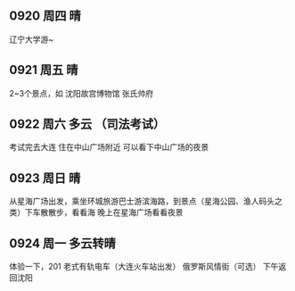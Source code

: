 ## 0920 周四  晴
辽宁大学游~


## 0921 周五  晴
2~3个景点，如
沈阳故宫博物馆
张氏帅府


## 0922 周六  多云 （司法考试）
考试完去大连
住在中山广场附近
可以看下中山广场的夜景


## 0923 周日  晴
从星海广场出发，乘坐环城旅游巴士游滨海路，到景点（星海公园、渔人码头之类）下车散散步，看看海
晚上在星海广场看看夜景


## 0924 周一  多云转晴
体验一下，201 老式有轨电车（大连火车站出发）
俄罗斯风情街（可选）
下午返回沈阳



